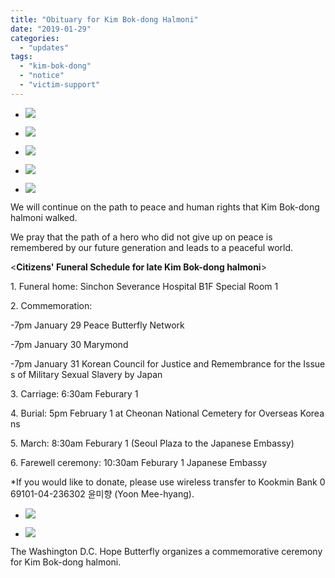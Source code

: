 ```yaml
---
title: "Obituary for Kim Bok-dong Halmoni"
date: "2019-01-29"
categories: 
  - "updates"
tags: 
  - "kim-bok-dong"
  - "notice"
  - "victim-support"
---
```


- ![](https://womenandwar.net/kr/wp-content/uploads/2019/01/1-5-1024x576.jpg)
    
- ![](https://womenandwar.net/kr/wp-content/uploads/2019/01/2-5.jpg)
    
- ![](https://womenandwar.net/kr/wp-content/uploads/2019/01/3-4.jpg)
    
- ![](https://womenandwar.net/kr/wp-content/uploads/2019/01/4-3.jpg)
    
- ![](https://womenandwar.net/kr/wp-content/uploads/2019/01/5-3.jpg)
    

We will continue on the path to peace and human rights that Kim Bok-dong halmoni walked.

We pray that the path of a hero who did not give up on peace is remembered by our future generation and leads to a peaceful world.

<**Citizens' Funeral Schedule for late Kim Bok-dong halmoni**\>

1. Funeral home: Sinchon Severance Hospital B1F Special Room 1

2. Commemoration: 

\-7pm January 29 Peace Butterfly Network

\-7pm January 30 Marymond

\-7pm January 31 Korean Council for Justice and Remembrance for the Issues of Military Sexual Slavery by Japan

3. Carriage: 6:30am Feburary 1 

4. Burial: 5pm February 1 at Cheonan National Cemetery for Overseas Koreans

5. March: 8:30am Feburary 1 (Seoul Plaza to the Japanese Embassy)

6. Farewell ceremony: 10:30am Feburary 1 Japanese Embassy

\*If you would like to donate, please use wireless transfer to Kookmin Bank 069101-04-236302 윤미향 (Yoon Mee-hyang).

- ![](https://womenandwar.net/kr/wp-content/uploads/2019/01/photo_2019-01-29_10-53-06-1024x767.jpg)
    
- ![](https://womenandwar.net/kr/wp-content/uploads/2019/01/photo_2019-01-29_11-47-41-1024x767.jpg)
    

The Washington D.C. Hope Butterfly organizes a commemorative ceremony for Kim Bok-dong halmoni.
